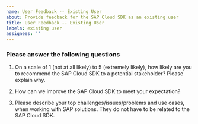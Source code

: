 ```yaml
---
name: User Feedback -- Existing User
about: Provide feedback for the SAP Cloud SDK as an existing user
title: User Feedback -- Existing User
labels: existing user
assignees: ''
---
```


### Please answer the following questions
1. On a scale of 1 (not at all likely) to 5 (extremely likely), how likely are you to recommend the SAP Cloud SDK to a potential stakeholder? Please explain why.

<!-- Please provide your answer here.-->
2. How can we improve the SAP Cloud SDK to meet your expectation?
<!-- Please provide your answer here.-->

3. Please describe your top challenges/issues/problems and use cases, when working with SAP solutions. They do not have to be related to the SAP Cloud SDK.
<!-- Please provide your answer here.-->
